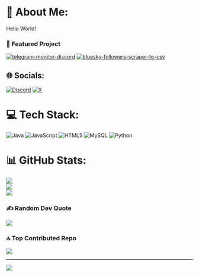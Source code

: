 # 💫 About Me:
Hello World!

### 🚀 Featured Project
[![telegram-monitor-discord](https://github-readme-stats.vercel.app/api/pin/?username=not-knope&repo=telegram-monitor-discord&theme=dark&hide_border=false)](https://github.com/not-knope/telegram-monitor-discord)
[![bluesky-followers-scraper-to-csv](https://github-readme-stats.vercel.app/api/pin/?username=not-knope&repo=bluesky-followers-scraper-to-csv&theme=dark&hide_border=false)](https://github.com/not-knope/bluesky-followers-scraper-to-csv)

## 🌐 Socials:
[![Discord](https://img.shields.io/badge/Discord-%237289DA.svg?logo=discord&logoColor=white)](https://discord.gg/@knope.) [![X](https://img.shields.io/badge/X-black.svg?logo=X&logoColor=white)](https://x.com/knopeCS) 

# 💻 Tech Stack:
![Java](https://img.shields.io/badge/java-%23ED8B00.svg?style=for-the-badge&logo=openjdk&logoColor=white) ![JavaScript](https://img.shields.io/badge/javascript-%23323330.svg?style=for-the-badge&logo=javascript&logoColor=%23F7DF1E) ![HTML5](https://img.shields.io/badge/html5-%23E34F26.svg?style=for-the-badge&logo=html5&logoColor=white) ![MySQL](https://img.shields.io/badge/mysql-4479A1.svg?style=for-the-badge&logo=mysql&logoColor=white) ![Python](https://img.shields.io/badge/python-3670A0?style=for-the-badge&logo=python&logoColor=ffdd54)
# 📊 GitHub Stats:
![](https://github-readme-stats.vercel.app/api?username=not-knope&theme=dark&hide_border=false&include_all_commits=false&count_private=false)<br/>
![](https://nirzak-streak-stats.vercel.app/?user=not-knope&theme=dark&hide_border=false)<br/>
![](https://github-readme-stats.vercel.app/api/top-langs/?username=not-knope&theme=dark&hide_border=false&include_all_commits=false&count_private=false&layout=compact)

### ✍️ Random Dev Quote
![](https://quotes-github-readme.vercel.app/api?type=horizontal&theme=radical)

### 🔝 Top Contributed Repo
![](https://github-contributor-stats.vercel.app/api?username=not-knope&limit=5&theme=dark&combine_all_yearly_contributions=true)

---
[![](https://visitcount.itsvg.in/api?id=not-knope&icon=0&color=0)](https://visitcount.itsvg.in)

<!-- Proudly created with GPRM ( https://gprm.itsvg.in ) -->
